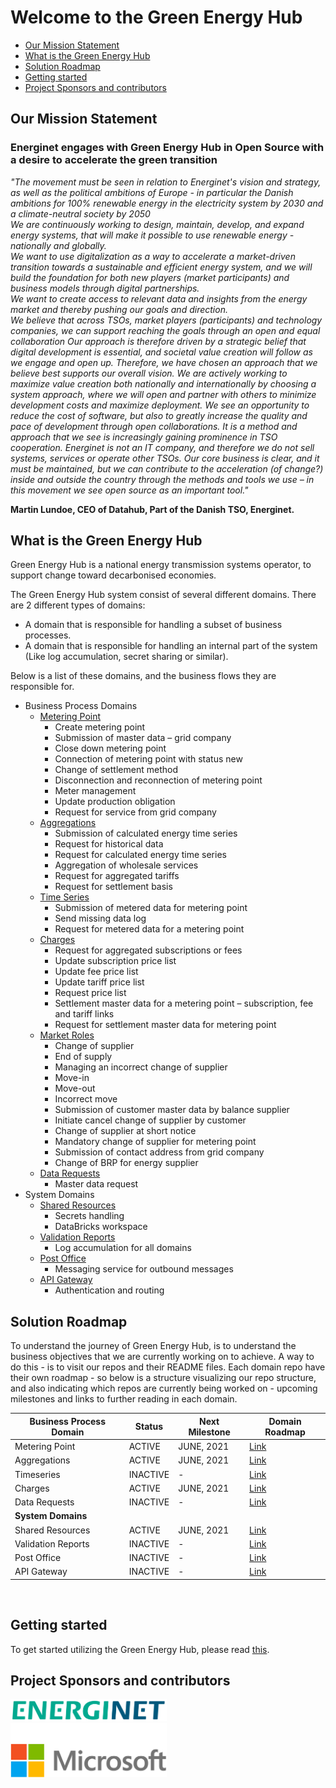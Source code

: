 # Welcome to the Green Energy Hub

- [Our Mission Statement](#our-mission-statement)
- [What is the Green Energy Hub](#what-is-the-green-energy-hub)
- [Solution Roadmap](#Solution-Roadmap)
- [Getting started](#getting-started)
- [Project Sponsors and contributors](#project-sponsors-and-contributors)

## Our Mission Statement

### Energinet engages with Green Energy Hub in Open Source with a desire to accelerate the green transition

*"The movement must be seen in relation to Energinet's vision and strategy, as well as the political ambitions of Europe - in particular the Danish ambitions for 100% renewable energy in the electricity system by 2030 and a climate-neutral society by 2050*  
*We are continuously working to design, maintain, develop, and expand energy systems, that will make it possible to use renewable energy - nationally and globally.*  
*We want to use digitalization as a way to accelerate a market-driven transition towards a sustainable and efficient energy system, and we will build the foundation for both new players (market participants) and business models through digital partnerships.*  
*We want to create access to relevant data and insights from the energy market and thereby pushing our goals and direction.*  
*We believe that across TSOs, market players (participants) and technology companies, we can support reaching the goals through an open and equal collaboration*
*Our approach is therefore driven by a strategic belief that digital development is essential, and societal value creation will follow as we engage and open up.*
*Therefore, we have chosen an approach that we believe best supports our overall vision. We are actively working to maximize value creation both nationally and internationally by choosing a system approach, where we will open and partner with others to minimize development costs and maximize deployment. We see an opportunity to reduce the cost of software, but also to greatly increase the quality and pace of development through open collaborations. It is a method and approach that we see is increasingly gaining prominence in TSO cooperation.*
*Energinet is not an IT company, and therefore we do not sell systems, services or operate other TSOs. Our core business is clear, and it must be maintained, but we can contribute to the acceleration (of change?) inside and outside the country through the methods and tools we use – in this movement we see open source as an important tool."*

**Martin Lundoe, CEO of Datahub, Part of the Danish TSO, Energinet.**

## What is the Green Energy Hub

Green Energy Hub is a national energy transmission systems operator, to support change toward decarbonised economies.

The Green Energy Hub system consist of several different domains. There are 2 different types of domains:

- A domain that is responsible for handling a subset of business processes.
- A domain that is responsible for handling an internal part of the system (Like log accumulation, secret sharing or similar).

Below is a list of these domains, and the business flows they are responsible for.

- Business Process Domains
    - [Metering Point](https://github.com/Energinet-DataHub/geh-metering-point)
        - Create metering point
        - Submission of master data – grid company
        - Close down metering point
        - Connection of metering point with status new
        - Change of settlement method
        - Disconnection and reconnection of metering point
        - Meter management
        - Update production obligation
        - Request for service from grid company
    - [Aggregations](https://github.com/Energinet-DataHub/geh-aggregations)
        - Submission of calculated energy time series
        - Request for historical data
        - Request for calculated energy time series
        - Aggregation of wholesale services
        - Request for aggregated tariffs
        - Request for settlement basis
    - [Time Series](https://github.com/Energinet-DataHub/geh-timeseries)
        - Submission of metered data for metering point
        - Send missing data log
        - Request for metered data for a metering point
    - [Charges](https://github.com/Energinet-DataHub/geh-charges)
        - Request for aggregated subscriptions or fees
        - Update subscription price list
        - Update fee price list
        - Update tariff price list
        - Request price list
        - Settlement master data for a metering point – subscription, fee and tariff links
        - Request for settlement master data for metering point
    - [Market Roles](https://github.com/Energinet-DataHub/geh-market-roles)
        - Change of supplier
        - End of supply
        - Managing an incorrect change of supplier
        - Move-in
        - Move-out
        - Incorrect move
        - Submission of customer master data by balance supplier
        - Initiate cancel change of supplier by customer
        - Change of supplier at short notice
        - Mandatory change of supplier for metering point
        - Submission of contact address from grid company
        - Change of BRP for energy supplier
    - [Data Requests](https://github.com/Energinet-DataHub/geh-data-requests)
        - Master data request
- System Domains
    - [Shared Resources](https://github.com/Energinet-DataHub/geh-shared-resources)
        - Secrets handling
        - DataBricks workspace
    - [Validation Reports](https://github.com/Energinet-DataHub/geh-validation-reports)
        - Log accumulation for all domains
    - [Post Office](https://github.com/Energinet-DataHub/geh-post-office)
        - Messaging service for outbound messages
    - [API Gateway](https://github.com/Energinet-DataHub/geh-api-gateway)
        - Authentication and routing

## Solution Roadmap

To understand the journey of Green Energy Hub, is to understand the business objectives that we are currently working on to achieve. A way to do this - is to visit our repos and their README files. Each domain repo have their own roadmap - so below is a structure visualizing our repo structure, and also indicating which repos are currently being worked on - upcoming milestones and links to further reading in each domain.

| **Business Process Domain** | Status | Next Milestone | Domain Roadmap |
| ----------- | ----------- | ----------- | ----------- |
| Metering Point | ACTIVE | JUNE, 2021 | [Link](https://github.com/Energinet-DataHub/geh-metering-point/blob/main/README.md#domain-roadmap) |
| Aggregations | ACTIVE | JUNE, 2021 | [Link](https://github.com/Energinet-DataHub/geh-aggregations/blob/main/README.md#domain-road-map) |
| Timeseries | INACTIVE | - | [Link](https://github.com/Energinet-DataHub/geh-timeseries#domain-road-map) |
| Charges | ACTIVE | JUNE, 2021 | [Link](https://github.com/Energinet-DataHub/geh-timeseries#domain-road-map) |
| Data Requests | INACTIVE | - | [Link](https://github.com/Energinet-DataHub/geh-data-requests#domain-road-map) |
| **System Domains** |  |  |  |
| Shared Resources | ACTIVE | JUNE, 2021 | [Link](https://github.com/Energinet-DataHub/geh-shared-resources/blob/main/README.md) |
| Validation Reports | INACTIVE | - | [Link](https://github.com/Energinet-DataHub/geh-validation-reports/blob/main/README.md) |
| Post Office | INACTIVE | - | [Link](https://github.com/Energinet-DataHub/geh-post-office/blob/main/README.md) |
| API Gateway | INACTIVE | - | [Link](https://github.com/Energinet-DataHub/geh-api-gateway/blob/main/README.md) |
<br>

## Getting started

To get started utilizing the Green Energy Hub, please read [this](./docs/tech-start.md).

## Project Sponsors and contributors

<img src="./images/energinet.png" alt="Energinet" style="width: 250px; height: auto;" />
<br />
<img src="./images/microsoft.png" alt="Microsoft" style="width: 250px; height: auto;" />
